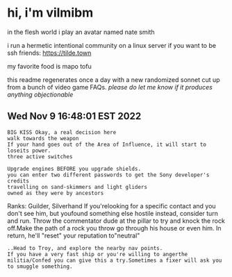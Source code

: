 # hi, i'm vilmibm

in the flesh world i play an avatar named nate smith

i run a hermetic intentional community on a linux server if you want to be ssh friends: https://tilde.town

my favorite food is mapo tofu

this readme regenerates once a day with a new randomized sonnet cut up from a bunch of video game FAQs.
_please do let me know if it produces anything objectionable_

## Wed Nov  9 16:48:01 EST 2022

    BIG KISS Okay, a real decision here
    walk towards the weapon
    If your hand goes out of the Area of Influence, it will start to loseits power.
    three active switches
    
    Upgrade engines BEFORE you upgrade shields.
    you can enter two different passwords to get the Sony developer's credits
    travelling on sand-skimmers and light gliders
    owned as they were by ancestors
    
      Ranks: Guilder, Silverhand
    If you'relooking for a specific contact and you don't see him, but youfound something else hostile instead, consider turn and run.
    Throw the commentator dude at the pillar to try and knock the rock off.Make the path of a rock you throw go through his house or even him.
    In return, he'll "reset" your reputation to"neutral"
    
    ..Head to Troy, and explore the nearby nav points.
    If you have a very fast ship or you're willing to angerthe militia/Confed you can give this a try.Sometimes a fixer will ask you to smuggle something.
